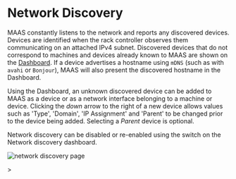 

# Network Discovery

MAAS constantly listens to the network and reports any discovered devices.
Devices are identified when the rack controller observes them communicating on
an attached IPv4 subnet. Discovered devices that do not correspond to machines
and devices already known to MAAS are shown on the [Dashboard][dashboard]. If a
device advertises a hostname using `mDNS` (such as with `avahi` or `Bonjour`),
MAAS will also present the discovered hostname in the Dashboard.

Using the Dashboard, an unknown discovered device can be added to MAAS as a
device or as a network interface belonging to a machine or device. Clicking the
*down* arrow to the right of a new device allows values such as 'Type',
'Domain', 'IP Assignment' and 'Parent' to be changed prior to the device being
added. Selecting a *Parent* device is optional.

Network discovery can be disabled or re-enabled using the switch on the Network
discovery dashboard.

![network discovery page][img__network-discovery]

<!-- LINKS -->>

[dashboard]: installconfig-webui.md#maas-dashboard

[img__network-discovery]: ../media/installconfig-networking__2.4_discovery.png
